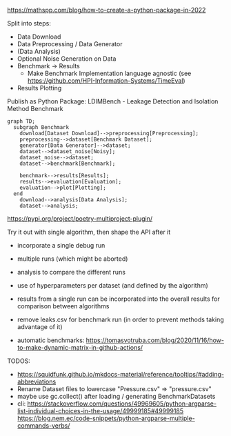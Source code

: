 https://mathspp.com/blog/how-to-create-a-python-package-in-2022

Split into steps:

- Data Download
- Data Preprocessing / Data Generator
- (Data Analysis)
- Optional Noise Generation on Data
- Benchmark -> Results
  - Make Benchmark Implementation language agnostic (see https://github.com/HPI-Information-Systems/TimeEval)
- Results Plotting

Publish as Python Package: LDIMBench - Leakage Detection and Isolation Method Benchmark

```mermaid
graph TD;
  subgraph Benchmark
    download[Dataset Download]-->preprocessing[Preprocessing];
    preprocessing-->dataset[Benchmark Dataset];
    generator[Data Generator]-->dataset;
    dataset-->dataset_noise[Noisy];
    dataset_noise-->dataset;
    dataset-->benchmark[Benchmark];

    benchmark-->results[Results];
    results-->evaluation[Evaluation];
    evaluation-->plot[Plotting];
  end
    download-->analysis[Data Analysis];
    dataset-->analysis;
```

https://pypi.org/project/poetry-multiproject-plugin/

Try it out with single algorithm, then shape the API after it

- incorporate a single debug run
- multiple runs (which might be aborted)
- analysis to compare the different runs
- use of hyperparameters per dataset (and defined by the algorithm)
- results from a single run can be incorporated into the overall results for comparison between algorithms

- remove leaks.csv for benchmark run (in order to prevent methods taking advantage of it)

- automatic benchmarks: https://tomasvotruba.com/blog/2020/11/16/how-to-make-dynamic-matrix-in-github-actions/

TODOS:

- https://squidfunk.github.io/mkdocs-material/reference/tooltips/#adding-abbreviations
- Rename Dataset files to lowercase "Pressure.csv" => "pressure.csv"
- maybe use gc.collect() after loading / generating BenchmarkDatasets
- cli: https://stackoverflow.com/questions/49969605/python-argparse-list-individual-choices-in-the-usage/49999185#49999185
  https://blog.nem.ec/code-snippets/python-argparse-multiple-commands-verbs/
